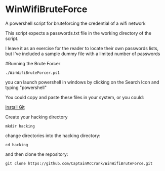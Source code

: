 # WinWifiBruteForce
A powershell script for bruteforcing the credential of a wifi network

This script expects a passwords.txt file in the working directory of the script.  

I leave it as an exercise for the reader to locate their own passwords lists, but I've included a sample dummy file with a limited number of passwords

#Running the Brute Forcer
```
./WinWifiBruteForcer.ps1
```

you can launch powershell in windows by clicking on the Search Icon and typing "powershell"

You could copy and paste these files in your system, or you could:

[Install Git](https://www.github.com/git-guides/install-git)

Create your hacking directory

```
mkdir hacking
```
change directories into the hacking directory:
```
cd hacking
```

and then clone the repository:

```
git clone https://github.com/CaptainMcCrank/WinWifiBruteForce.git  
```
